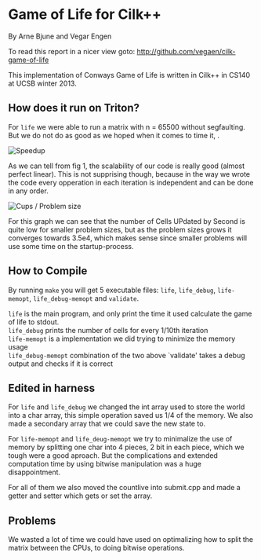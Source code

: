 Game of Life for Cilk++
========================

By Arne Bjune and Vegar Engen

To read this report in a nicer view goto: http://github.com/vegaen/cilk-game-of-life

This implementation of Conways Game of Life is written in Cilk++ in CS140 at UCSB winter 2013. 


How does it run on Triton?
--------------------------

For `life` we were able to run a matrix with n = 65500 without segfaulting.  
But we do not do as good as we hoped when it comes to time it, . 


![Speedup](https://raw.github.com/vegaen/cilk-game-of-life/master/img/speedup-nprocs.png "Speedup")

As we can tell from fig 1, the scalability of our code is really good (almost perfect linear). This is not supprising though, because in the way we wrote the code every opperation in each iteration is independent and can be done in any order. 

![Cups / Problem size](https://raw.github.com/vegaen/cilk-game-of-life/master/img/cups-problem-size.png "Cups / Problem size")

For this graph we can see that the number of Cells UPdated by Second is quite low for smaller problem sizes, but as the problem sizes grows it converges towards 3.5e4, which makes sense since smaller problems will use some time on the startup-process.




How to Compile
---------------

By running `make` you will get 5 executable files: `life`, `life_debug`, `life-memopt`, `life_debug-memopt` and `validate`.


`life` is the main program, and only print the time it used calculate the game of life to stdout.  
`life_debug` prints the number of cells for every 1/10th iteration  
`life-memopt` is a implementation we did trying to minimize the memory usage  
`life_debug-memopt` combination of the two above
`validate' takes a debug output and checks if it is correct



Edited in harness
------------------

For `life` and `life_debug` we changed the int array used to store the world into a char array, this simple operation saved us 1/4 of the memory. We also made a secondary array that we could save the new state to. 

For `life-memopt` and `life_deug-memopt` we try to minimalize the use of memory by splitting one char into 4 pieces, 2 bit in each piece, which we tough were a good aproach. But the complications and extended computation time by using bitwise manipulation was a huge disappointment. 


For all of them we also moved the countlive into submit.cpp and made a getter and setter which gets or set the array.


Problems
---------

We wasted a lot of time we could have used on optimalizing how to split the matrix between the CPUs, to doing bitwise operations.


